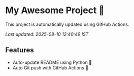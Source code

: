 # My Awesome Project 🚀

This project is automatically updated using GitHub Actions.

_Last updated: 2025-08-10 12:40:49 IST_

## Features
- Auto-update README using Python 🐍
- Auto Git push with GitHub Actions 🤖
